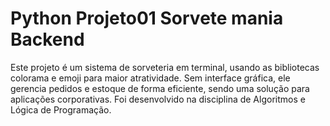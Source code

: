 # Python Projeto01 Sorvete mania Backend
Este projeto é um sistema de sorveteria em terminal, usando as bibliotecas colorama e emoji para maior atratividade. Sem interface gráfica, ele gerencia pedidos e estoque de forma eficiente, sendo uma solução para aplicações corporativas. Foi desenvolvido na disciplina de Algoritmos e Lógica de Programação.
